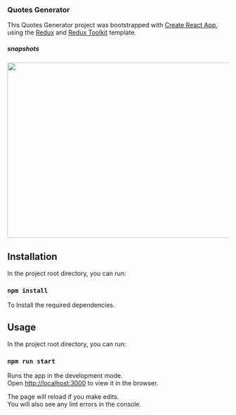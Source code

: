 ### Quotes Generator

This Quotes Generator project was bootstrapped with [Create React App](https://github.com/facebook/create-react-app), using the [Redux](https://redux.js.org/) and [Redux Toolkit](https://redux-toolkit.js.org/) template.

##### snapshots
<div>
    <img src="https://raw.github.com/pravin-yadav/Quotes-Generator-Reactjs/main/screenshot.png" width="800px" height="400px"/>
</div>

## Installation

In the project root directory, you can run:

### `npm install`
To Install the required dependencies.

## Usage

In the project root directory, you can run:

### `npm run start`

Runs the app in the development mode.<br />
Open [http://localhost:3000](http://localhost:3000) to view it in the browser.

The page will reload if you make edits.<br />
You will also see any lint errors in the console.



